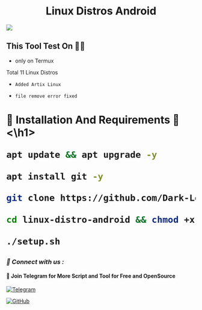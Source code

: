 <h1 align="center">Linux Distros Android</h1>

<img src="Screenshot_2023_1004_.png"/>


<h2>This Tool Test On 👨‍💻</h2>

- only on Termux



<p>Total 11 Linux Distros</p>

- ` Added Artix Linux `

- ` file remove error fixed `

<h1>🔰 Installation And Requirements 🔰<\h1>


```bash
apt update && apt upgrade -y
```


```bash
apt install git -y
```

```bash
git clone https://github.com/Dark-Legends/linux-distro-android.git
```


```bash
cd linux-distro-android && chmod +x setup.sh
```

```bash
./setup.sh
```

<h3><b><i>📡 Connect with us :</i></b></h3>


<h4>📢 Join Telegram for More Script and Tool for Free and OpenSource </h4>

[![Telegram](https://img.shields.io/badge/Telegram-Channel-blue?style=flat-square&logo=telegram)](https://t.me/CyberDarkLegends)

[![GitHub](https://img.shields.io/badge/GitHub-Profile-black?style=flat-square&logo=github)](https://github.com/Dark-Legends)
